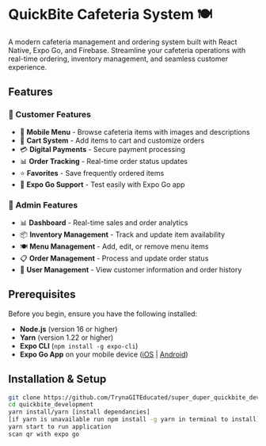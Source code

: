 # QuickBite Cafeteria System 🍽️

A modern cafeteria management and ordering system built with React Native, Expo Go, and Firebase. Streamline your cafeteria operations with real-time ordering, inventory management, and seamless customer experience.

## Features

### 👥 Customer Features
- 📱 **Mobile Menu** - Browse cafeteria items with images and descriptions
- 🛒 **Cart System** - Add items to cart and customize orders
- 💳 **Digital Payments** - Secure payment processing
- 📊 **Order Tracking** - Real-time order status updates
- ⭐ **Favorites** - Save frequently ordered items
- 📱 **Expo Go Support** - Test easily with Expo Go app

### 🏪 Admin Features
- 📊 **Dashboard** - Real-time sales and order analytics
- 📦 **Inventory Management** - Track and update item availability
- 🍽️ **Menu Management** - Add, edit, or remove menu items
- 📋 **Order Management** - Process and update order status
- 👥 **User Management** - View customer information and order history

## Prerequisites

Before you begin, ensure you have the following installed:

- **Node.js** (version 16 or higher)
- **Yarn** (version 1.22 or higher)
- **Expo CLI** (`npm install -g expo-cli`)
- **Expo Go App** on your mobile device ([iOS](https://apps.apple.com/app/expo-go/id982107779) | [Android](https://play.google.com/store/apps/details?id=host.exp.exponent))

## Installation & Setup

```bash
git clone https://github.com/TrynaGITEducated/super_duper_quickbite_dev
cd quickbite_development
yarn install/yarn [install dependancies]
[if yarn is unavailable run npm install -g yarn in terminal to install]
yarn start to run application
scan qr with expo go
